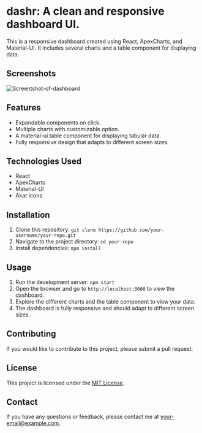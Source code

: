 # dashr: A clean and responsive dashboard UI. 

This is a responsive dashboard created using React, ApexCharts, and Material-UI. It includes several charts and a table component for displaying data.

## Screenshots

![Screentshot-of-dashboard](https://user-images.githubusercontent.com/32122085/231363044-b5f09c42-5823-456c-ab63-1ba97c54128e.png)

## Features

- Expandable components on click.
- Multiple charts with customizable option.
- A material-ui table component for displaying tabular data.
- Fully responsive design that adapts to different screen sizes.

## Technologies Used

- React 
- ApexCharts 
- Material-UI 
- Akar icons

## Installation

1. Clone this repository: `git clone https://github.com/your-username/your-repo.git`
2. Navigate to the project directory: `cd your-repo`
3. Install dependencies: `npm install`

## Usage

1. Run the development server: `npm start`
2. Open the browser and go to `http://localhost:3000` to view the dashboard.
3. Explore the different charts and the table component to view your data.
4. The dashboard is fully responsive and should adapt to different screen sizes.



## Contributing

If you would like to contribute to this project, please submit a pull request.

## License

This project is licensed under the [MIT License](LICENSE).

## Contact

If you have any questions or feedback, please contact me at your-email@example.com.
